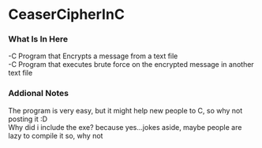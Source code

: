 # CeaserCipherInC
### What Is In Here
-C Program that Encrypts a message from a text file<br />
-C Program that executes brute force on the encrypted message in another text file
### Addional Notes
The program is very easy, but it might help new people to C, so why not posting it :D<br />
Why did i include the exe? because yes...jokes aside, maybe people are lazy to compile it so, why not
